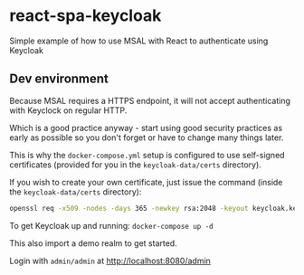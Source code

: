 # react-spa-keycloak

Simple example of how to use MSAL with React to authenticate using Keycloak

## Dev environment

Because MSAL requires a HTTPS endpoint, it will not accept authenticating with Keyclock on regular HTTP.

Which is a good practice anyway - start using good security practices as early as possible so you don't forget or have to change many things later.

This is why the `docker-compose.yml` setup is configured to use self-signed certificates (provided for you in the `keycloak-data/certs` directory).

If you wish to create your own certificate, just issue the command (inside the `keycloak-data/certs` directory):

```bash
openssl req -x509 -nodes -days 365 -newkey rsa:2048 -keyout keycloak.key -out keycloak.crt -config keycloak-cert.conf -passin pass:YourStrongPassword
```

To get Keycloak up and running: `docker-compose up -d`

This also import a demo realm to get started.

Login with `admin/admin` at <http://localhost:8080/admin>
